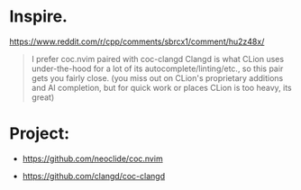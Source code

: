 # Inspire.
https://www.reddit.com/r/cpp/comments/sbrcx1/comment/hu2z48x/
>I prefer coc.nvim paired with coc-clangd
>Clangd is what CLion uses under-the-hood for a lot of its autocomplete/linting/etc., so this pair gets you fairly close. (you miss out on CLion's proprietary additions and AI completion, but for quick work or places CLion is too heavy, its great)

# Project:
- https://github.com/neoclide/coc.nvim

- https://github.com/clangd/coc-clangd
